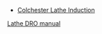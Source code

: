 * [Colchester Lathe Induction](https://docs.google.com/document/d/e/2PACX-1vSOZ5I9_s0qaKdULVupIRyoqwqC48otP6VqSkPqS0uXqSYQMI8LIY44CLFfX0M6MiV0evcyiJa7-y8M/pub)

[Lathe DRO manual](https://drive.google.com/file/d/1CQvaYp4rAriewqK5g-Xx_hi-JCfkST31/view?usp=drive_link)
